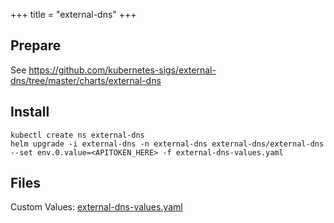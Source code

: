 +++
title =  "external-dns"
+++
## Prepare

See https://github.com/kubernetes-sigs/external-dns/tree/master/charts/external-dns

## Install

```plaintext
kubectl create ns external-dns
helm upgrade -i external-dns -n external-dns external-dns/external-dns --set env.0.value=<APITOKEN_HERE> -f external-dns-values.yaml
```

## Files

Custom Values: [external-dns-values.yaml](/posts/external-dns-values.yaml)
